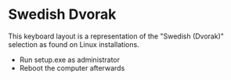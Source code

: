 # Swedish Dvorak

This keyboard layout is a representation of the "Swedish (Dvorak)" selection as found on Linux installations.

* Run setup.exe as administrator
* Reboot the computer afterwards
